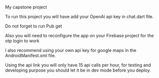 My capstone project

To run this project you will have add your OpenAi api key in chat.dart file.

Do not forget to run Pub get

Also you will need to reconfigure the app on your Firebase project for the otp login to work

I also recommend using your own api key for google maps in the AndroidManifest.xml file.



Using the api link you will only have 15 api calls per hour, for testing and developing purpose you should let it be in dev mode before you deploy.
